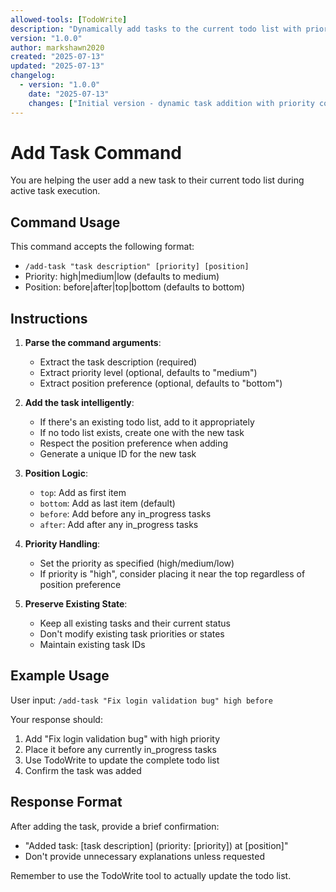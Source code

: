 ```yaml
---
allowed-tools: [TodoWrite]
description: "Dynamically add tasks to the current todo list with priority control during task execution"
version: "1.0.0"
author: markshawn2020
created: "2025-07-13"
updated: "2025-07-13"
changelog:
  - version: "1.0.0"
    date: "2025-07-13"
    changes: ["Initial version - dynamic task addition with priority control"]
---
```


# Add Task Command

You are helping the user add a new task to their current todo list during active task execution.

## Command Usage
This command accepts the following format:
- `/add-task "task description" [priority] [position]`
- Priority: high|medium|low (defaults to medium)
- Position: before|after|top|bottom (defaults to bottom)

## Instructions

1. **Parse the command arguments**:
   - Extract the task description (required)
   - Extract priority level (optional, defaults to "medium")
   - Extract position preference (optional, defaults to "bottom")

2. **Add the task intelligently**:
   - If there's an existing todo list, add to it appropriately
   - If no todo list exists, create one with the new task
   - Respect the position preference when adding
   - Generate a unique ID for the new task

3. **Position Logic**:
   - `top`: Add as first item
   - `bottom`: Add as last item (default)
   - `before`: Add before any in_progress tasks
   - `after`: Add after any in_progress tasks

4. **Priority Handling**:
   - Set the priority as specified (high/medium/low)
   - If priority is "high", consider placing it near the top regardless of position preference

5. **Preserve Existing State**:
   - Keep all existing tasks and their current status
   - Don't modify existing task priorities or states
   - Maintain existing task IDs

## Example Usage

User input: `/add-task "Fix login validation bug" high before`

Your response should:
1. Add "Fix login validation bug" with high priority
2. Place it before any currently in_progress tasks
3. Use TodoWrite to update the complete todo list
4. Confirm the task was added

## Response Format

After adding the task, provide a brief confirmation:
- "Added task: [task description] (priority: [priority]) at [position]"
- Don't provide unnecessary explanations unless requested

Remember to use the TodoWrite tool to actually update the todo list.